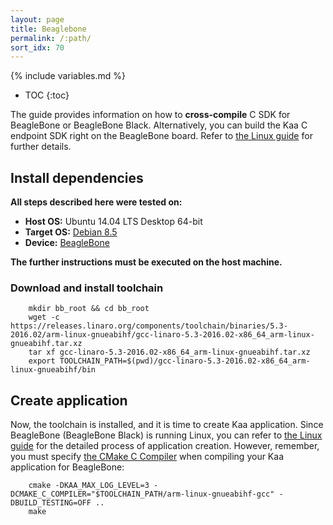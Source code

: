 ```yaml
---
layout: page
title: Beaglebone
permalink: /:path/
sort_idx: 70
---
```


{% include variables.md %}

* TOC
{:toc}

The guide provides information on how to **cross-compile** C SDK for BeagleBone or BeagleBone Black.
Alternatively, you can build the Kaa C endpoint SDK right on the BeagleBone board.
Refer to [the Linux guide]({{root_url}}Programming-guide/Using-Kaa-endpoint-SDKs/C/SDK-Linux/) for further details.

## Install dependencies

**All steps described here were tested on:**

 - **Host OS:** Ubuntu 14.04 LTS Desktop 64-bit
 - **Target OS:** [Debian 8.5](http://beagleboard.org/latest-images)
 - **Device:** [BeagleBone](http://beagleboard.org/bone-original)

**The further instructions must be executed on the host machine.**

### Download and install toolchain

        mkdir bb_root && cd bb_root
        wget -c https://releases.linaro.org/components/toolchain/binaries/5.3-2016.02/arm-linux-gnueabihf/gcc-linaro-5.3-2016.02-x86_64_arm-linux-gnueabihf.tar.xz
        tar xf gcc-linaro-5.3-2016.02-x86_64_arm-linux-gnueabihf.tar.xz
        export TOOLCHAIN_PATH=$(pwd)/gcc-linaro-5.3-2016.02-x86_64_arm-linux-gnueabihf/bin

## Create application
Now, the toolchain is installed, and it is time to create Kaa application.
Since BeagleBone (BeagleBone Black) is running Linux, you can refer to [the Linux guide]({{root_url}}Programming-guide/Using-Kaa-endpoint-SDKs/C/SDK-Linux/#c-sdk-build) for the detailed process of application creation.
However, remember, you must specify [the CMake C Compiler](http://www.vtk.org/Wiki/CMake_Cross_Compiling#Setting_up_the_system_and_toolchain) when compiling your Kaa application for BeagleBone:

        cmake -DKAA_MAX_LOG_LEVEL=3 -DCMAKE_C_COMPILER="$TOOLCHAIN_PATH/arm-linux-gnueabihf-gcc" -DBUILD_TESTING=OFF ..
        make
